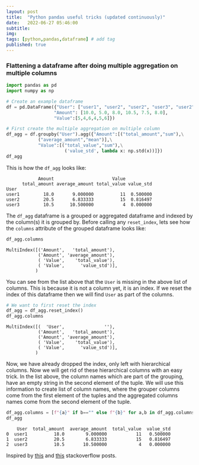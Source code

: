 ```yaml
---
layout: post
title:  "Python pandas useful tricks (updated continuously)"
date:   2022-06-27 05:46:00
subtitle: 
img:
tags: [python,pandas,dataframe] # add tag
published: true
---
```


### Flattening a dataframe after doing multiple aggregation on multiple columns

```python
import pandas as pd
import numpy as np

# Create an example dataframe
df = pd.DataFrame({"User": ["user1", "user2", "user2", "user3", "user2", "user1"],
                  "Amount": [10.0, 5.0, 8.0, 10.5, 7.5, 8.0],
                  "Value":[5,4,6,4,5,6]})

# First create the multiple aggregation on multiple column            
df_agg = df.groupby("User").agg({"Amount":[("total_amount","sum"),\
            ("average_amount","mean")],\
            "Value":[("total_value","sum"),\
                      ('value_std', lambda x: np.std(x))]})
df_agg
```

This is how the `df_agg` looks like:
```
            Amount                      Value          
      total_amount average_amount total_value value_std
User                                                   
user1         18.0       9.000000          11  0.500000
user2         20.5       6.833333          15  0.816497
user3         10.5      10.500000           4  0.000000
```
The `df_agg` dataframe is a grouped or aggregated dataframe and indexed by the column(s) it is grouped by. Before calling any `reset_index`, lets see how the `columns` attribute of the grouped dataframe looks like:
```python
df_agg.columns
```
```
MultiIndex([('Amount',   'total_amount'),
            ('Amount', 'average_amount'),
            ( 'Value',    'total_value'),
            ( 'Value',      'value_std')],
           )
```
You can see from the list above that the `User` is missing in the above list of columns. This is because it is not a column yet, it is an index. If we reset the index of this dataframe then we will find `User` as part of the columns.
```python
# We want to first reset the index
df_agg = df_agg.reset_index()
df_agg.columns
```
```
MultiIndex([(  'User',               ''),
            ('Amount',   'total_amount'),
            ('Amount', 'average_amount'),
            ( 'Value',    'total_value'),
            ( 'Value',      'value_std')],
           )
```
Now, we have already dropped the index, only left with hierarchical columns. Now we will get rid of these hierarchical columns with an easy trick. In the list above, the column names which are part of the grouping, have an empty string in the second element of the tuple. We will use this information to create list of column names, where the grouper columns come from the first element of the tuples and the aggregated columns names come from the second element of the tuple.
```python
df_agg.columns = [f"{a}" if b=="" else f"{b}" for a,b in df_agg.columns]
df_agg
```
```
    User  total_amount  average_amount  total_value  value_std
0  user1          18.0        9.000000           11   0.500000
1  user2          20.5        6.833333           15   0.816497
2  user3          10.5       10.500000            4   0.000000
```

Inspired by [this](https://stackoverflow.com/questions/39568965/how-to-reset-indexes-when-aggregating-multiple-columns-in-pandas) and [this](https://stackoverflow.com/questions/55817201/pandas-groupby-chaining-rename-multi-index-column-to-one-row-column) stackoverflow posts.
